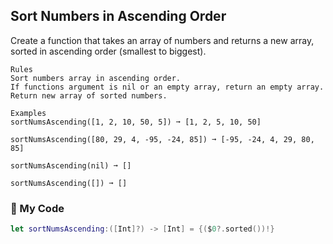 ## Sort Numbers in Ascending Order

Create a function that takes an array of numbers and returns a new array, sorted in ascending order (smallest to biggest).
```
Rules
Sort numbers array in ascending order.
If functions argument is nil or an empty array, return an empty array.
Return new array of sorted numbers.

Examples
sortNumsAscending([1, 2, 10, 50, 5]) ➞ [1, 2, 5, 10, 50]

sortNumsAscending([80, 29, 4, -95, -24, 85]) ➞ [-95, -24, 4, 29, 80, 85]

sortNumsAscending(nil) ➞ []

sortNumsAscending([]) ➞ []
```
### 🌵  My Code
```swift
let sortNumsAscending:([Int]?) -> [Int] = {($0?.sorted())!}
```
